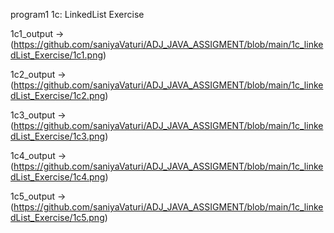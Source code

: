 program1 1c: LinkedList Exercise

1c1_output ->(https://github.com/saniyaVaturi/ADJ_JAVA_ASSIGMENT/blob/main/1c_linkedList_Exercise/1c1.png)

1c2_output ->(https://github.com/saniyaVaturi/ADJ_JAVA_ASSIGMENT/blob/main/1c_linkedList_Exercise/1c2.png)

1c3_output ->(https://github.com/saniyaVaturi/ADJ_JAVA_ASSIGMENT/blob/main/1c_linkedList_Exercise/1c3.png)

1c4_output ->(https://github.com/saniyaVaturi/ADJ_JAVA_ASSIGMENT/blob/main/1c_linkedList_Exercise/1c4.png)

1c5_output ->(https://github.com/saniyaVaturi/ADJ_JAVA_ASSIGMENT/blob/main/1c_linkedList_Exercise/1c5.png)


